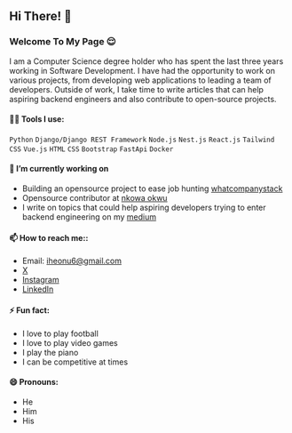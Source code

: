<link
  rel="stylesheet"
  href="https://cdn.jsdelivr.net/gh/dheereshagrwal/colored-icons@1.7.3/src/app/ci.min.css"
/>

## Hi There! 👋

### Welcome To My Page 😌
I am a Computer Science degree holder who has spent the last three years working in Software Development. I have had the opportunity to work on various projects, from developing web applications to leading a team of developers. Outside of work, I take time to write articles that can help aspiring backend engineers and also contribute to open-source projects.

#### 👨‍💻 Tools I use: 
<code>Python</code> <code>Django/Django REST Framework</code> <code>Node.js</code> <code>Nest.js</code> <code>React.js</code> <code>Tailwind CSS</code> <code>Vue.js</code> <code>HTML</code> <code>CSS</code> <code>Bootstrap</code> <code>FastApi</code> <code>Docker</code> <i class="ci ci-spotify ci-2x"></i>

#### 🔭 I’m currently working on
- Building an opensource project to ease job hunting <a href="https://github.com/jovialcore/whatcompstack-BE">whatcompanystack</a>
- Opensource contributor at <a href="https://nkowaokwu.com/home">nkowa okwu</a>
- I write on topics that could help aspiring developers trying to enter backend engineering on my [medium](https://medium.com/@iheonu_)

#### 📫 How to reach me::
- Email: iheonu6@gmail.com
- [X](https://twitter.com/danieliheonu)
- [Instagram](https://www.instagram.com/iheonu_)
- [LinkedIn](https://www.linkedin.com/in/danieliheonu)

#### ⚡ Fun fact:
- I love to play football
- I love to play video games
- I play the piano
- I can be competitive at times

#### 😄 Pronouns:
- He
- Him
- His

<!--
**danieldutcum/danieldutcum** is a ✨ _special_ ✨ repository because its `README.md` (this file) appears on your GitHub profile.

Here are some ideas to get you started:

- 🔭 I’m currently working on ...
- 🌱 I’m currently learning ...
- 👯 I’m looking to collaborate on ...
- 🤔 I’m looking for help with ...
- 💬 Ask me about ...
- 📫 How to reach me: ...
- 😄 Pronouns: ...
- ⚡ Fun fact: ...
-->
